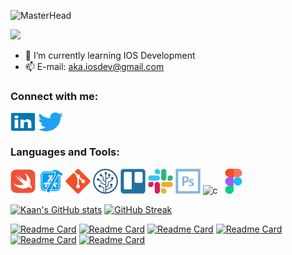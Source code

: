 ![MasterHead](https://user-images.githubusercontent.com/44496296/165967492-5f7b7c85-d723-4b2d-b7b6-4e407c400423.gif)

![](https://komarev.com/ghpvc/?username=akaanaydin&color=orange)

- 🌱 I’m currently learning IOS Development
- 📫 E-mail: aka.iosdev@gmail.com

<h3 align="left">Connect with me:</h3>
<p align="left">
<a href="https://tr.linkedin.com/in/arslan-kaan-aydin" target="blank"><img align="center" src="https://raw.githubusercontent.com/devicons/devicon/1119b9f84c0290e0f0b38982099a2bd027a48bf1/icons/linkedin/linkedin-original.svg" alt="" height="30" width="40" /></a>
<a href="https://twitter.com/aydinkaan_" target="blank"><img align="center" src="https://raw.githubusercontent.com/devicons/devicon/1119b9f84c0290e0f0b38982099a2bd027a48bf1/icons/twitter/twitter-original.svg" alt="" height="30" width="40" /></a>
</p>

<h3 align="left">Languages and Tools:</h3>
<p align="left">
<img src="https://raw.githubusercontent.com/devicons/devicon/1119b9f84c0290e0f0b38982099a2bd027a48bf1/icons/swift/swift-original.svg" alt="c" width="40" height="40"/>
<img src="https://raw.githubusercontent.com/devicons/devicon/1119b9f84c0290e0f0b38982099a2bd027a48bf1/icons/xcode/xcode-plain.svg" alt="c" width="40" height="40"/> 
<img src="https://raw.githubusercontent.com/devicons/devicon/1119b9f84c0290e0f0b38982099a2bd027a48bf1/icons/git/git-original.svg" alt="c" width="40" height="40"/>
<img src="https://raw.githubusercontent.com/devicons/devicon/1119b9f84c0290e0f0b38982099a2bd027a48bf1/icons/sourcetree/sourcetree-original.svg" alt="c" width="40" height="40"/>
<img src="https://raw.githubusercontent.com/devicons/devicon/1119b9f84c0290e0f0b38982099a2bd027a48bf1/icons/trello/trello-plain.svg" alt="c" width="40" height="40"/>
<img src="https://raw.githubusercontent.com/devicons/devicon/1119b9f84c0290e0f0b38982099a2bd027a48bf1/icons/slack/slack-original.svg" alt="c" width="40" height="40"/>
<img src="https://raw.githubusercontent.com/devicons/devicon/1119b9f84c0290e0f0b38982099a2bd027a48bf1/icons/photoshop/photoshop-line.svg" alt="c" width="40" height="40"/>
<img src="https://cdn.worldvectorlogo.com/logos/adobe-xd.svg" alt="c" width="40" height="40"/>
<img src="https://raw.githubusercontent.com/devicons/devicon/1119b9f84c0290e0f0b38982099a2bd027a48bf1/icons/figma/figma-original.svg" alt="c" width="40" height="40"/>
</p>

[![Kaan's GitHub stats](https://github-readme-stats.vercel.app/api?username=akaanaydin&show_icons=true&theme=onedark)](https://github.com/akaanaydin/github-readme-stats)
[![GitHub Streak](http://github-readme-streak-stats.herokuapp.com?user=akaanaydin&theme=onedark&date_format=M%20j%5B%2C%20Y%5D&border=FFFFFF)](https://git.io/streak-stats)



[![Readme Card](https://github-readme-stats.vercel.app/api/pin/?username=akaanaydin&repo=HackerRank-Solutions-For-Swift&theme=onedark)](https://github.com/akaanaydin/github-readme-stats)
[![Readme Card](https://github-readme-stats.vercel.app/api/pin/?username=akaanaydin&repo=ToDo-MVVM-CoreData&theme=onedark)](https://github.com/akaanaydin/github-readme-stats)
[![Readme Card](https://github-readme-stats.vercel.app/api/pin/?username=akaanaydin&repo=LatestNews&theme=onedark)](https://github.com/akaanaydin/github-readme-stats)
[![Readme Card](https://github-readme-stats.vercel.app/api/pin/?username=akaanaydin&repo=RickAndMortySwiftWithoutSB&theme=onedark)](https://github.com/akaanaydin/github-readme-stats)
[![Readme Card](https://github-readme-stats.vercel.app/api/pin/?username=akaanaydin&repo=application_tracker&theme=onedark)](https://github.com/akaanaydin/github-readme-stats)
[![Readme Card](https://github-readme-stats.vercel.app/api/pin/?username=akaanaydin&repo=Case-Sample-1&theme=onedark)](https://github.com/akaanaydin/github-readme-stats)


 
